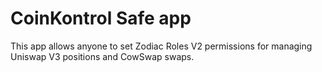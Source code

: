 # CoinKontrol Safe app

This app allows anyone to set Zodiac Roles V2 permissions for managing Uniswap V3 positions and CowSwap swaps.

